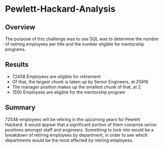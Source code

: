 # Pewlett-Hackard-Analysis

## Overview
The purpose of this challenge was to use SQL was to determine the number of retiring employees per title and the number eligible for mentorship programs.
## Results
* 72458 Employees are eligible for retirement
* Of that, the largest chunk is taken up by Senior Engineers, at 25916
* The manager position makes up the smallest chunk of that, at 2
* 1550 Employees are eligible for the mentorship program
## Summary
72548 employees will be retiring in the upcoming years for Pewlett Hackard. It would appear that a significant portion of them comprise senior positions amongst staff and engineers. Something to look into would be a breakdown of retiring employees by department, in order to see which departments would be the most affected by retiring employees. 
